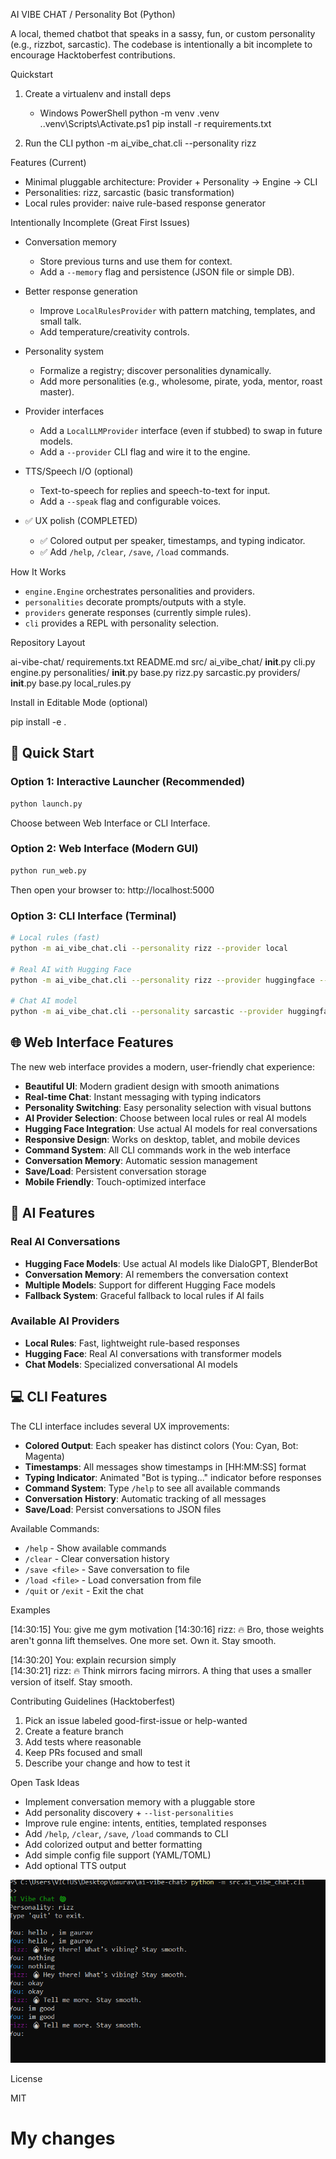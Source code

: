 AI VIBE CHAT / Personality Bot (Python)

A local, themed chatbot that speaks in a sassy, fun, or custom personality (e.g., rizzbot, sarcastic). The codebase is intentionally a bit incomplete to encourage Hacktoberfest contributions.

Quickstart

1) Create a virtualenv and install deps
   - Windows PowerShell
     python -m venv .venv
     .\.venv\Scripts\Activate.ps1
     pip install -r requirements.txt

2) Run the CLI
     python -m ai_vibe_chat.cli --personality rizz

Features (Current)

- Minimal pluggable architecture: Provider + Personality → Engine → CLI
- Personalities: rizz, sarcastic (basic transformation)
- Local rules provider: naive rule-based response generator

Intentionally Incomplete (Great First Issues)

- Conversation memory
  - Store previous turns and use them for context.
  - Add a `--memory` flag and persistence (JSON file or simple DB).

- Better response generation
  - Improve `LocalRulesProvider` with pattern matching, templates, and small talk.
  - Add temperature/creativity controls.

- Personality system
  - Formalize a registry; discover personalities dynamically.
  - Add more personalities (e.g., wholesome, pirate, yoda, mentor, roast master).

- Provider interfaces
  - Add a `LocalLLMProvider` interface (even if stubbed) to swap in future models.
  - Add a `--provider` CLI flag and wire it to the engine.

- TTS/Speech I/O (optional)
  - Text-to-speech for replies and speech-to-text for input.
  - Add a `--speak` flag and configurable voices.

- ✅ UX polish (COMPLETED)
  - ✅ Colored output per speaker, timestamps, and typing indicator.
  - ✅ Add `/help`, `/clear`, `/save`, `/load` commands.

How It Works

- `engine.Engine` orchestrates personalities and providers.
- `personalities` decorate prompts/outputs with a style.
- `providers` generate responses (currently simple rules).
- `cli` provides a REPL with personality selection.

Repository Layout

ai-vibe-chat/
  requirements.txt
  README.md
  src/
    ai_vibe_chat/
      __init__.py
      cli.py
      engine.py
      personalities/
        __init__.py
        base.py
        rizz.py
        sarcastic.py
      providers/
        __init__.py
        base.py
        local_rules.py

Install in Editable Mode (optional)

  pip install -e .

## 🚀 Quick Start

### Option 1: Interactive Launcher (Recommended)
```bash
python launch.py
```
Choose between Web Interface or CLI Interface.

### Option 2: Web Interface (Modern GUI)
```bash
python run_web.py
```
Then open your browser to: http://localhost:5000

### Option 3: CLI Interface (Terminal)
```bash
# Local rules (fast)
python -m ai_vibe_chat.cli --personality rizz --provider local

# Real AI with Hugging Face
python -m ai_vibe_chat.cli --personality rizz --provider huggingface --model microsoft/DialoGPT-medium

# Chat AI model
python -m ai_vibe_chat.cli --personality sarcastic --provider huggingface-chat --model facebook/blenderbot-400M-distill
```

## 🌐 Web Interface Features

The new web interface provides a modern, user-friendly chat experience:

- **Beautiful UI**: Modern gradient design with smooth animations
- **Real-time Chat**: Instant messaging with typing indicators
- **Personality Switching**: Easy personality selection with visual buttons
- **AI Provider Selection**: Choose between local rules or real AI models
- **Hugging Face Integration**: Use actual AI models for real conversations
- **Responsive Design**: Works on desktop, tablet, and mobile devices
- **Command System**: All CLI commands work in the web interface
- **Conversation Memory**: Automatic session management
- **Save/Load**: Persistent conversation storage
- **Mobile Friendly**: Touch-optimized interface

## 🤖 AI Features

### **Real AI Conversations**
- **Hugging Face Models**: Use actual AI models like DialoGPT, BlenderBot
- **Conversation Memory**: AI remembers the conversation context
- **Multiple Models**: Support for different Hugging Face models
- **Fallback System**: Graceful fallback to local rules if AI fails

### **Available AI Providers**
- **Local Rules**: Fast, lightweight rule-based responses
- **Hugging Face**: Real AI conversations with transformer models
- **Chat Models**: Specialized conversational AI models

## 💻 CLI Features

The CLI interface includes several UX improvements:

- **Colored Output**: Each speaker has distinct colors (You: Cyan, Bot: Magenta)
- **Timestamps**: All messages show timestamps in [HH:MM:SS] format
- **Typing Indicator**: Animated "Bot is typing..." indicator before responses
- **Command System**: Type `/help` to see all available commands
- **Conversation History**: Automatic tracking of all messages
- **Save/Load**: Persist conversations to JSON files

Available Commands:
- `/help` - Show available commands
- `/clear` - Clear conversation history  
- `/save <file>` - Save conversation to file
- `/load <file>` - Load conversation from file
- `/quit` or `/exit` - Exit the chat

Examples

  [14:30:15] You: give me gym motivation
  [14:30:16] rizz: 🔥 Bro, those weights aren't gonna lift themselves. One more set. Own it. Stay smooth.

  [14:30:20] You: explain recursion simply  
  [14:30:21] rizz: 🔥 Think mirrors facing mirrors. A thing that uses a smaller version of itself. Stay smooth.

Contributing Guidelines (Hacktoberfest)

1) Pick an issue labeled good-first-issue or help-wanted
2) Create a feature branch
3) Add tests where reasonable
4) Keep PRs focused and small
5) Describe your change and how to test it

Open Task Ideas

- Implement conversation memory with a pluggable store
- Add personality discovery + `--list-personalities`
- Improve rule engine: intents, entities, templated responses
- Add `/help`, `/clear`, `/save`, `/load` commands to CLI
- Add colorized output and better formatting
- Add simple config file support (YAML/TOML)
- Add optional TTS output

![AI Vibe Chat Screenshot](screenshot.png)

License

MIT



# My changes

